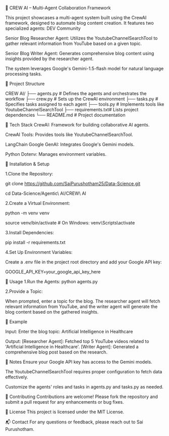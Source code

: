 🤖 CREW AI – Multi-Agent Collaboration Framework

This project showcases a multi-agent system built using the CrewAI framework, designed to automate blog content creation. It features two specialized agents:
DEV Community

Senior Blog Researcher Agent: Utilizes the YoutubeChannelSearchTool to gather relevant information from YouTube based on a given topic.

Senior Blog Writer Agent: Generates comprehensive blog content using insights provided by the researcher agent.

The system leverages Google's Gemini-1.5-flash model for natural language processing tasks.

📁 Project Structure

CREW AI/
├── agents.py       # Defines the agents and orchestrates the workflow
├── crew.py         # Sets up the CrewAI environment
├── tasks.py        # Specifies tasks assigned to each agent
├── tools.py        # Implements tools like YoutubeChannelSearchTool
├── requirements.txt# Lists project dependencies
└── README.md       # Project documentation

🧰 Tech Stack
CrewAI: Framework for building collaborative AI agents.

CrewAI Tools: Provides tools like YoutubeChannelSearchTool.

LangChain Google GenAI: Integrates Google's Gemini models.

Python Dotenv: Manages environment variables.

🔧 Installation & Setup

1.Clone the Repository:

git clone https://github.com/SaiPurushotham25/Data-Science.git

cd Data-Science/Agentic\ AI/CREW\ AI

2.Create a Virtual Environment:

python -m venv venv

source venv/bin/activate  # On Windows: venv\Scripts\activate

3.Install Dependencies:

pip install -r requirements.txt

4.Set Up Environment Variables:

Create a .env file in the project root directory and add your Google API key:

GOOGLE_API_KEY=your_google_api_key_here

🚀 Usage
1.Run the Agents:
python agents.py

2.Provide a Topic:

When prompted, enter a topic for the blog. The researcher agent will fetch relevant information from YouTube, and the writer agent will generate the blog content based on the gathered insights.

📝 Example

Input:
Enter the blog topic: Artificial Intelligence in Healthcare

Output:
[Researcher Agent]: Fetched top 5 YouTube videos related to 'Artificial Intelligence in Healthcare'.
[Writer Agent]: Generated a comprehensive blog post based on the research.

📌 Notes
Ensure your Google API key has access to the Gemini models.

The YoutubeChannelSearchTool requires proper configuration to fetch data effectively.

Customize the agents' roles and tasks in agents.py and tasks.py as needed.

🤝 Contributing
Contributions are welcome! Please fork the repository and submit a pull request for any enhancements or bug fixes.

📄 License
This project is licensed under the MIT License.

📬 Contact
For any questions or feedback, please reach out to Sai Purushotham.

